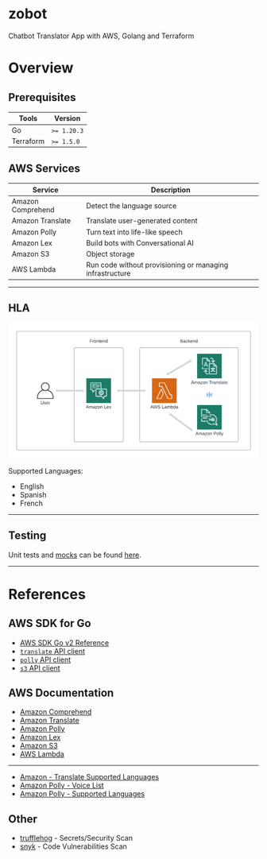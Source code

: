 # zobot
Chatbot Translator App with AWS, Golang and Terraform

# Overview
## Prerequisites 

| Tools     | Version   |
|-----------|-----------|
| Go        | `>= 1.20.3` |
| Terraform | `>= 1.5.0`  |

## AWS Services 

| Service            | Description                                              |
|--------------------|----------------------------------------------------------|
| Amazon Comprehend  | Detect the language source                               |
| Amazon Translate   | Translate user-generated content                         |
| Amazon Polly       | Turn text into life-like speech                          |
| Amazon Lex         | Build bots with Conversational AI                        |
| Amazon S3          | Object storage                                           |
| AWS Lambda         | Run code without provisioning or managing infrastructure |

---

## HLA

![zobot diagram](assets/zobot_diagram.png)

Supported Languages:
- English
- Spanish
- French

---

## Testing
Unit tests and [mocks](/backend/mock_client_ops.go) can be found [here](/backend).

---

# References

## AWS SDK for Go

- [AWS SDK Go v2 Reference](https://pkg.go.dev/github.com/aws/aws-sdk-go-v2#section-readme)
- [`translate` API client](https://pkg.go.dev/github.com/aws/aws-sdk-go-v2/service/translate)
- [`polly` API client](https://pkg.go.dev/github.com/aws/aws-sdk-go-v2/service/polly)
- [`s3` API client](https://pkg.go.dev/github.com/aws/aws-sdk-go-v2/service/s3)


## AWS Documentation

- [Amazon Comprehend](https://aws.amazon.com/comprehend/)
- [Amazon Translate](https://aws.amazon.com/translate/)
- [Amazon Polly](https://aws.amazon.com/polly/)
- [Amazon Lex](https://aws.amazon.com/lex/)
- [Amazon S3](https://aws.amazon.com/s3/)
- [AWS Lambda](https://aws.amazon.com/lambda/)
---
- [Amazon - Translate Supported Languages](https://docs.aws.amazon.com/translate/latest/dg/what-is-languages.html)
- [Amazon Polly -  Voice List](https://docs.aws.amazon.com/polly/latest/dg/voicelist.html)
- [Amazon Polly - Supported Languages](https://docs.aws.amazon.com/polly/latest/dg/SupportedLanguage.html)

## Other
- [trufflehog](https://github.com/trufflesecurity/trufflehog) - Secrets/Security Scan
- [snyk](https://github.com/snyk/actions) - Code Vulnerabilities Scan
